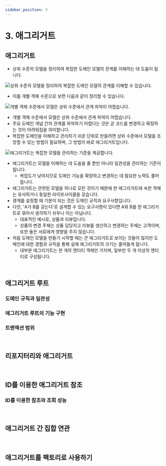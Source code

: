 ```yaml
---
sidebar_position: 3
---
```


# 3. 애그리거트

## 애그리거트

- 상위 수준의 모델을 정리하여 복잡한 도메인 모델의 관계를 이해하는 데 도움이 됩니다.

![상위 수준의 모델을 정리하여 복잡한 도메인 모델의 관계를 이해할 수 있습니다.](https://user-images.githubusercontent.com/42582516/150660303-25e073f8-f103-4046-bc4d-c193b34251e9.png)

- 이를 개별 객체 수준으로 보면 다음과 같이 정리할 수 있습니다.

![개별 객체 수준에서 모델은 상위 수준에서 관계 파악이 어렵습니다.](https://user-images.githubusercontent.com/42582516/150660427-866da8dd-e986-4fd0-b39b-68c179d72e10.png)

- 개별 객체 수준에서 모델은 상위 수준에서 관계 파악이 어렵습니다.
- 주요 도메인 개념 간의 관계를 파악하기 어렵다는 것은 곧 코드를 변경하고 확장하는 것이 어려워짐을 의미합니다.
- 복잡한 도메인을 이해하고 관리하기 쉬운 단위로 만들려면 상위 수준에서 모델을 조망할 수 있는 방법이 필요하며, 그 방법이 바로 애그리거트입니다.

![애그리거트는 복잡한 모델을 관리하는 기준을 제공합니다.](https://user-images.githubusercontent.com/42582516/150660566-f6ed55db-7b57-408e-b624-ddf3c87d9552.png)

- 애그리거트는 모델을 이해하는 데 도움을 줄 뿐만 아니라 일관성을 관리하는 기준이 됩니다.
  - 복잡도가 낮아지므로 도메인 기능을 확장하고 변경하는 데 필요한 노력도 줄어듭니다.
- 애그리거트는 관련된 모델을 하나로 모든 것이기 때문에 한 애그리거트에 속한 객체는 유사하거나 동일한 라이프사이클을 갖습니다.
- 경계를 설정할 때 기본이 되는 것은 도메인 규칙과 요구사항입니다.
- 다만, 'A가 B를 갖는다'로 설계할 수 있는 요구사항이 있다면 A와 B를 한 애그리거트로 묶어서 생각하기 쉬우나 이는 아닙니다.
  - 대표적인 예시로, 상품과 리뷰입니다.
  - 상품의 변경 주체는 상품 담당자고 리뷰를 생산하고 변경하는 주체는 고객이며, 또한 둘은 서로에게 영향을 주지 않습니다.
- 처음 도메인 모델을 만들기 시작할 때는 큰 애그리거트로 보이는 것들이 많지만 도메인에 대한 경험과 규칙을 통해 실제 애그리거트의 크기는 줄어들게 됩니다.
  - 대부분 애그리거트는 한 개의 엔티티 객체만 가지며, 일부만 두 개 이상의 엔티티로 구성됩니다.

<br/>

## 애그리거트 루트

### 도메인 규칙과 일관성

### 애그리거트 루트의 기능 구현

### 트랜잭션 범위

<br/>

## 리포지터리와 애그리거트

<br/>

## ID를 이용한 애그리거트 참조

### ID를 이용한 참조와 조회 성능

<br/>

## 애그리거트 간 집합 연관

<br/>

## 애그리거트를 팩토리로 사용하기
